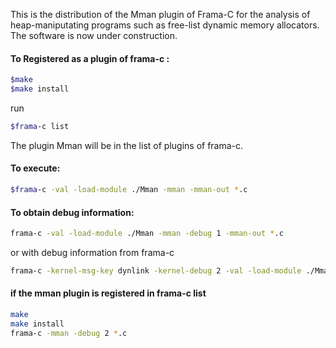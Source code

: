 
This is the distribution of the Mman plugin of Frama-C for the analysis of heap-maniputating programs such as free-list dynamic memory allocators. The software is now under construction.

#### To Registered as a plugin of frama-c :

```sh
$make
$make install 
```

run 
```sh
$frama-c list
```
The plugin Mman will be in the list of plugins of frama-c.


#### To execute:

```sh 
$frama-c -val -load-module ./Mman -mman -mman-out *.c
```

#### To obtain debug information: 

```sh 
frama-c -val -load-module ./Mman -mman -debug 1 -mman-out *.c
```

or with debug information from frama-c

```sh 
frama-c -kernel-msg-key dynlink -kernel-debug 2 -val -load-module ./Mman -mman *.c
```


#### if the mman plugin is registered in frama-c list 

```sh 
make
make install
frama-c -mman -debug 2 *.c  
```

